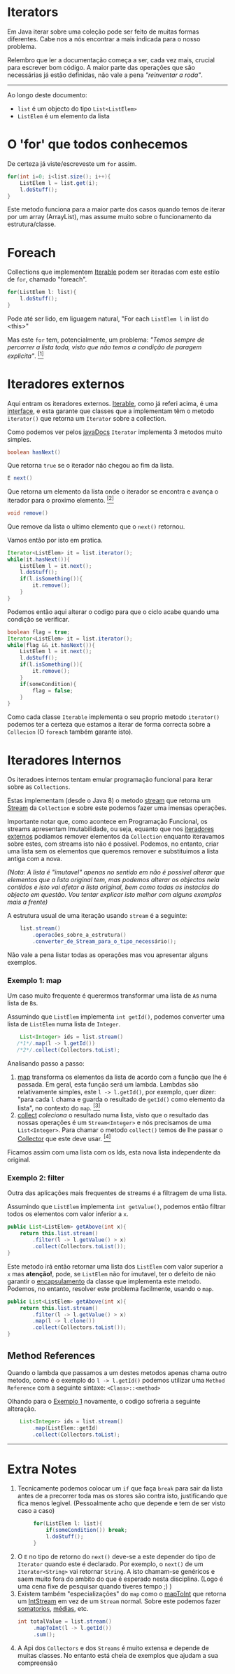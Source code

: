 # Iterators
Em Java iterar sobre uma coleção pode ser feito de muitas formas diferentes. Cabe nos a nós encontrar a mais indicada
 para o nosso problema.

Relembro que ler a documentação começa a ser, cada vez mais, crucial para escrever bom código. A maior parte das operações
 que são necessárias já estão definidas, não vale a pena *"reinventar a roda"*.

---

Ao longo deste documento:
 * `list` é um objecto do tipo `List<ListElem>`
 * `ListElem` é um elemento da lista

# O 'for' que todos conhecemos
De certeza já viste/escreveste um `for` assim.
```Java
for(int i=0; i<list.size(); i++){
    ListElem l = list.get(i);
    l.doStuff();
}
```
Este metodo funciona para a maior parte dos casos quando temos de iterar por um array (ArrayList), mas assume muito
sobre o funcionamento da estrutura/classe.

# Foreach
Collections que implementem [Iterable][iterable] podem ser iteradas com este estilo de `for`, chamado "foreach".

```Java
for(ListElem l: list){
    l.doStuff();
}
```
Pode até ser lido, em liguagem natural, "For each `ListElem l` in list do \<this\>"

Mas este `for` tem, potencialmente, um problema: _"Temos sempre de percorrer a lista toda,
 visto que não temos a condição de paragem explicita"_. [<sup>\[1\]</sup>][extraNotes]

# Iteradores externos
Aqui entram os iteradores externos. [Iterable][iterable], como já referi acima,
 é uma [interface][interfaceMD], e esta garante que classes que a implementam têm o
 metodo `iterator()` que retorna um `Iterator` sobre a collection.

Como podemos ver pelos [javaDocs][iterator] `Iterator` implementa 3 metodos muito simples.
```Java
boolean hasNext()
```
Que retorna `true` se o iterador não chegou ao fim da lista.
```Java
E next()
```
Que retorna um elemento da lista onde o iterador se encontra e avança o iterador para o proximo elemento. [<sup>\[2\]</sup>][extraNotes]
```Java
void remove()
```
Que remove da lista o ultimo elemento que o `next()` retornou.

Vamos então por isto em pratica.
```Java
Iterator<ListElem> it = list.iterator();
while(it.hasNext()){
    ListElem l = it.next();
    l.doStuff();
    if(l.isSomething()){
        it.remove();
    }
}
```

Podemos então aqui alterar o codigo para que o ciclo acabe quando uma condição se verificar.
```Java
boolean flag = true;
Iterator<ListElem> it = list.iterator();
while(flag && it.hasNext()){
    ListElem l = it.next();
    l.doStuff();
    if(l.isSomething()){
        it.remove();
    }
    if(someCondition){
        flag = false;
    }
}
```

Como cada classe `Iterable` implementa o seu proprio metodo `iterator()` podemos ter a certeza que estamos a
iterar de forma correcta sobre a `Collecion` (O `foreach` também garante isto).

# Iteradores Internos
Os iteradoes internos tentam emular programação funcional para iterar sobre as `Collections`.

Estas implementam (desde o Java 8) o metodo [stream][streamMethod] que retorna um [Stream][streamDocs]
 da `Collection` e sobre este podemos fazer uma imensas operações.

Importante notar que, como acontece em Programação Funcional, os streams apresentam Imutabilidade, ou seja,
 equanto que nos [iteradores externos][iteradoresExternos] podiamos remover elementos da `Collection` enquanto
 iteravamos sobre estes, com streams isto não é possivel. Podemos, no entanto, criar uma lista sem os elementos
 que queremos remover e substituimos a lista antiga com a nova.

*(Nota: A lista é "imutavel" apenas no sentido em não é possivel alterar que elementos que a lista original tem,
 mas podemos alterar os objectos nela contidos e isto vai afetar a lista original, bem como todas as instacias do
 objecto em questão. Vou tentar explicar isto melhor com alguns exemplos mais a frente)*

A estrutura usual de uma iteração usando `stream` é a seguinte:
```Java
    list.stream()
        .operacões_sobre_a_estrutura()
        .converter_de_Stream_para_o_tipo_necessário();
```
Não vale a pena listar todas as operações mas vou apresentar alguns exemplos.

### Exemplo 1: map
Um caso muito frequente é querermos transformar uma lista de `A`s numa lista de `B`s.

Assumindo que `ListElem` implementa `int getId()`, podemos converter uma lista de `ListElem` numa lista de `Integer`.
```Java
    List<Integer> ids = list.stream()
   /*1*/.map(l -> l.getId())
   /*2*/.collect(Collectors.toList);
```
Analisando passo a passo:
 1. [map][mapMethod] transforma os elementos da lista de acordo com a função que lhe é passada. Em geral, esta função
 será um lambda. Lambdas são relativamente simples, este `l -> l.getId()`, por exemplo, quer dizer: "para cada `l`
 chama e guarda o resultado de `getId()` como elemento da lista", no contexto do `map`. [<sup>\[3\]</sup>][extraNotes]
 2. [collect][collectMethod] *coleciona* o resultado numa lista, visto que o resultado das nossas operações é um
 `Stream<Integer>` e nós precisamos de uma `List<Integer>`. Para chamar o metodo `collect()` temos de lhe passar
  o [Collector][collectors] que este deve usar. [<sup>\[4\]</sup>][extraNotes]

Ficamos assim com uma lista com os Ids, esta nova lista independente da original.

### Exemplo 2: filter
Outra das aplicações mais frequentes de streams é a filtragem de uma lista.

Assumindo que `ListElem` implementa `int getValue()`, podemos então filtrar todos os elementos com valor inferior
 a `x`.

```Java
public List<ListElem> getAbove(int x){
    return this.list.stream()
        .filter(l -> l.getValue() > x)
        .collect(Collectors.toList());
}
```

Este metodo irá então retornar uma lista dos `ListElem` com valor superior a `x` mas **atenção!**, pode, se `ListElem` não for
 imutavel, ter o defeito de não garantir o [encapsulamento][getListMutaveis] da classe que implementa este metodo.
 Podemos, no entanto, resolver este problema facilmente, usando o `map`.

```Java
public List<ListElem> getAbove(int x){
    return this.list.stream()
        .filter(l -> l.getValue() > x)
        .map(l -> l.clone())
        .collect(Collectors.toList());
}
```

## Method References
Quando o lambda que passamos a um destes metodos apenas chama outro metodo, como é o exemplo do `l -> l.getId()` podemos
 utilizar uma `Method Reference` com a seguinte sintaxe: `<Class>::<method>`

Olhando para o [Exemplo 1][ItInternosEx1] novamente, o codigo sofreria a seguinte alteração.
```Java
    List<Integer> ids = list.stream()
        .map(ListElem::getId)
        .collect(Collectors.toList);
```

---
# Extra Notes
1. Tecnicamente podemos colocar um `if` que faça `break` para sair da lista antes de a precorrer toda
 mas os stores são contra isto, justificando que fica menos legivel. (Pessoalmente acho que depende e tem de ser visto caso a caso)
   ```Java
        for(ListElem l: list){
            if(someCondition()) break;
            l.doStuff();
        }
    ```
2. O `E` no tipo de retorno do `next()` deve-se a este depender do tipo de `Iterator` quando este é declarado.
   Por exemplo, o `next()` de um `Iterator<String>` vai retornar `String`. A isto chamam-se genéricos e saem muito
   fora do ambito do que é esperado nesta disciplina. (Logo é uma cena fixe de pesquisar quando tiveres tempo ;) )
3. Existem também "especializações" do `map` como o [mapToInt][mapToIntMethod] que retorna um [IntStream][IntStream] em
   vez de um `Stream` normal. Sobre este podemos fazer [somatorios][sumMethod], [médias][averageMethod], etc.
   ```Java
   int totalValue = list.stream()
        .mapToInt(l -> l.getId())
        .sum();
   ```
4. A Api dos `Collectors` e dos `Streams` é muito extensa e depende de muitas classes. No entanto está cheia de
   exemplos que ajudam a sua compreensão

[extraNotes]: https://github.com/Mendess2526/ResumosMIEI/blob/master/POO-Java/Iterators.md#extra-notes
[iterable]: https://docs.oracle.com/javase/8/docs/api/java/lang/Iterable.html
[iterator]: https://docs.oracle.com/javase/8/docs/api/java/util/Iterator.html
[interfaceMD]: https://github.com/Mendess2526/ResumosMIEI/blob/master/POO-Java/Hierarquia_de_classes.md#interfaces
[streamMethod]: https://docs.oracle.com/javase/8/docs/api/java/util/Collection.html#stream--
[streamDocs]: https://docs.oracle.com/javase/8/docs/api/java/util/stream/Stream.html
[iteradoresExternos]: https://github.com/Mendess2526/ResumosMIEI/blob/master/POO-Java/Iterators.md#iteradores-externos
[mapMethod]: https://docs.oracle.com/javase/8/docs/api/java/util/stream/Stream.html#map-java.util.function.Function-
[collectMethod]: https://docs.oracle.com/javase/8/docs/api/java/util/stream/Stream.html#collect-java.util.stream.Collector-
[collectors]: https://docs.oracle.com/javase/8/docs/api/java/util/stream/Collectors.html
[getListMutaveis]: https://github.com/Mendess2526/ResumosMIEI/blob/master/POO-Java/Anatomia_de_uma_classe.md#get-de-uma-lista-de-objectos-mutaveis
[ItInternosEx1]: https://github.com/Mendess2526/ResumosMIEI/blob/master/POO-Java/Iterators.md#exemplo-1-map
[mapToIntMethod]: https://docs.oracle.com/javase/8/docs/api/java/util/stream/Stream.html#mapToInt-java.util.function.ToIntFunction-
[IntStream]: https://docs.oracle.com/javase/8/docs/api/java/util/stream/IntStream.html
[sumMethod]: https://docs.oracle.com/javase/8/docs/api/java/util/stream/IntStream.html#sum--
[averageMethod]: https://docs.oracle.com/javase/8/docs/api/java/util/stream/IntStream.html#average--
